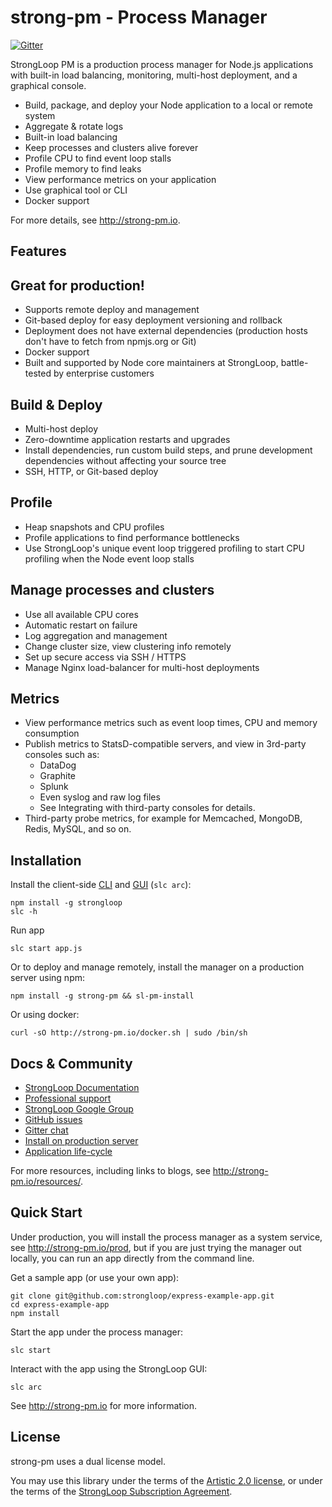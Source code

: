 # strong-pm - Process Manager

[![Gitter](https://badges.gitter.im/Join%20Chat.svg)](https://gitter.im/strongloop/chat?utm_source=badge&utm_medium=badge&utm_campaign=pr-badge&utm_content=badge)

StrongLoop PM is a production process manager for Node.js applications with
built-in load balancing, monitoring, multi-host deployment, and a graphical
console.

- Build, package, and deploy your Node application to a local or remote system
- Aggregate & rotate logs
- Built-in load balancing
- Keep processes and clusters alive forever
- Profile CPU to find event loop stalls
- Profile memory to find leaks
- View performance metrics on your application
- Use graphical tool or CLI
- Docker support

For more details, see http://strong-pm.io.

## Features

## Great for production!

- Supports remote deploy and management
- Git-based deploy for easy deployment versioning and rollback
- Deployment does not have external dependencies (production hosts don't have to
  fetch from npmjs.org or Git)
- Docker support
- Built and supported by Node core maintainers at StrongLoop, battle-tested by
  enterprise customers

## Build & Deploy

- Multi-host deploy
- Zero-downtime application restarts and upgrades
- Install dependencies, run custom build steps, and prune development
  dependencies without affecting your source tree
- SSH, HTTP, or Git-based deploy

## Profile

- Heap snapshots and CPU profiles
- Profile applications to find performance bottlenecks
- Use StrongLoop's unique event loop triggered profiling to start CPU profiling
  when the Node event loop stalls

## Manage processes and clusters

- Use all available CPU cores
- Automatic restart on failure
- Log aggregation and management
- Change cluster size, view clustering info remotely
- Set up secure access via SSH / HTTPS
- Manage Nginx load-balancer for multi-host deployments

## Metrics

- View performance metrics such as event loop times, CPU and memory consumption
- Publish metrics to StatsD-compatible servers, and view in 3rd-party consoles
  such as:
  - DataDog
  - Graphite
  - Splunk
  - Even syslog and raw log files
  - See Integrating with third-party consoles for details.
- Third-party probe metrics, for example for Memcached, MongoDB, Redis, MySQL,
  and so on.


## Installation

Install the client-side [CLI](https://github.com/strongloop/strongloop) and
[GUI](https://github.com/strongloop/strong-arc) (`slc arc`):

    npm install -g strongloop
    slc -h

Run app

    slc start app.js

Or to deploy and manage remotely, install the manager on a production server using npm:

    npm install -g strong-pm && sl-pm-install

Or using docker:

    curl -sO http://strong-pm.io/docker.sh | sudo /bin/sh


## Docs & Community

- [StrongLoop Documentation](http://docs.strongloop.com/display/SLC/Operating+Node+applications)
- [Professional support](http://strongloop.com/node-js/subscription-plans/)
- [StrongLoop Google Group](https://groups.google.com/forum/#!forum/strongloop)
- [GitHub issues](https://github.com/strongloop/strong-pm/issues)
- [Gitter chat](https://gitter.im/strongloop/chat)
- [Install on production server](./INSTALL.md)
- [Application life-cycle](./LIFE-CYCLE.md)

For more resources, including links to blogs, see
http://strong-pm.io/resources/.


## Quick Start

Under production, you will install the process manager as a system service, see
http://strong-pm.io/prod, but if you are just trying the manager out locally,
you can run an app directly from the command line.

Get a sample app (or use your own app):

    git clone git@github.com:strongloop/express-example-app.git
    cd express-example-app
    npm install

Start the app under the process manager:

    slc start

Interact with the app using the StrongLoop GUI:

    slc arc

See http://strong-pm.io for more information.


## License

strong-pm uses a dual license model.

You may use this library under the terms of the [Artistic 2.0 license][],
or under the terms of the [StrongLoop Subscription Agreement][].

[Artistic 2.0 license]: http://opensource.org/licenses/Artistic-2.0
[StrongLoop Subscription Agreement]: http://strongloop.com/license
